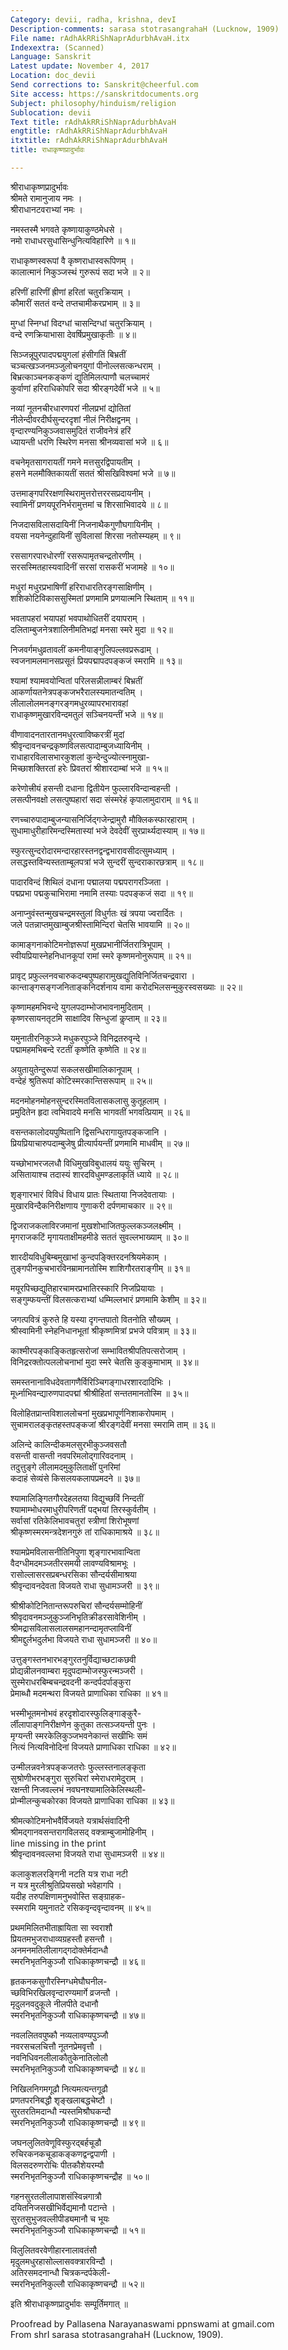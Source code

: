 ```yaml
---
Category: devii, radha, krishna, devI
Description-comments: sarasa stotrasangrahaH (Lucknow, 1909)
File name: rAdhAkRRiShNaprAdurbhAvaH.itx
Indexextra: (Scanned)
Language: Sanskrit
Latest update: November 4, 2017
Location: doc_devii
Send corrections to: Sanskrit@cheerful.com
Site access: https://sanskritdocuments.org
Subject: philosophy/hinduism/religion
Sublocation: devii
Text title: rAdhAkRRiShNaprAdurbhAvaH
engtitle: rAdhAkRRiShNaprAdurbhAvaH
itxtitle: rAdhAkRRiShNaprAdurbhAvaH
title: राधाकृष्णप्रादुर्भावः

---
```

  
 श्रीराधाकृष्णप्रादुर्भावः   
श्रीमते रामानुजाय नमः ।  
श्रीराधानटवराभ्यां नमः ।  
  
नमस्तस्मै भगवते कृष्णायाकुण्ठमेधसे ।  
नमो राधाधरसुधासिन्धुनित्यविहारिणे ॥ १॥  
  
राधाकृष्णस्वरूपां वै कृष्णराधास्वरूपिणम् ।  
कालात्मानं निकुञ्जस्थं गुरुरूपं सदा भजे ॥ २॥  
  
हरिणीं हारिणीं ह्रीणां हरितां चतुरक्रियाम् ।  
कौमारीं सततं वन्दे तप्तचामीकरप्रभाम् ॥ ३॥  
  
मुग्धां स्निग्धां विदग्धां चासन्दिग्धां चतुरक्रियाम् ।  
वन्दे रणक्रियाभासा देवर्षिप्रमुखाकृतीः ॥ ४॥  
  
सिञ्जन्नूपुरपादपद्मयुगलां हंसीगतिं बिभ्रतीं  
     चञ्चत्खञ्जनमञ्जुलोचनयुगां पीनोल्लसत्कन्धराम् ।  
बिभ्रत्काञ्चनकङ्कणं द्युतिमिलत्पाणौ चलच्चामरं  
     कुर्वाणां हरिराधिकोपरि सदा श्रीरङ्गदेवीं भजे ॥ ५॥  
  
नव्यां नूतनचीरधारणपरां नीलप्रभां द्योतितां  
     नीलेन्दीवरदीर्घसुन्दरदृशां नीलं निरीक्षद्वनम् ।  
वृन्दारण्यनिकुञ्जवासमुदितं राजीवनेत्रं हरिं  
     ध्यायन्ती धरणि स्थिरेण मनसा श्रीनव्यवासां भजे ॥ ६॥  
  
वचनेमृतसागरायतीं गमने मत्तसुरद्विपायतीम् ।  
हसने मलमौक्तिकायतीं सततं श्रीसखिविश्वमां भजे ॥ ७॥  
  
उत्तमाङ्गपरिरक्षणस्थिरामुत्तरोत्तररसप्रदायनीम् ।  
स्वामिनीं प्रणयपूरनिर्भरामुत्तमां च शिरसाभिवादये ॥ ८॥  
  
निजदासविलासदायिनीं निजनाथैकगुणौघगायिनीम् ।  
वयसा नयनेन्दुहायिनीं सुविलासां शिरसा नतोस्म्यहम् ॥ ९॥  
  
रससागरपारधोरणीं रसरूपामृतचन्द्रतोरणीम् ।  
सरसस्मितहास्यवादिनीं सरसां रासकरीं भजामहे ॥ १०॥  
  
मधुरां मधुरप्रभाषिणीं हरिराधारतिरङ्गसाक्षिणीम् ।  
शशिकोटिविकाससुस्मितां प्रणमामि प्रणयात्मनि स्थिताम् ॥ ११॥  
  
भवतापहरां भयापहां भवपाथोधितरीं दयापराम् ।  
दलिताम्बुजनेत्रशालिनीमतिभद्रां मनसा स्मरे मुदा ॥ १२॥  
  
निजवर्गमधुव्रतावलीं कमनीयाङ्गुलिपल्लवप्ररूढाम् ।  
स्वजनामलमानसप्रसूतं प्रियपद्मापदपङ्कजं स्मरामि ॥ १३॥  
  
श्यामां श्यामवयोन्वितां परिलसन्नीलाम्बरं बिभ्रतीं  
     आकर्णायतनेत्रपङ्कजभरैरालस्यमातन्वतिम् ।  
लीलालोलमनङ्गरङ्गमधुरव्यापरभारावहां  
     राधाकृष्णमुखारविन्दमतुलं सञ्चिनयन्तीं भजे ॥ १४॥  
  
वीणावादनतारतानमधुरत्वाविष्करत्रीं मुदां  
     श्रीवृन्दावनचन्द्रकृष्णविलसत्पादाम्बुजध्यायिनीम् ।  
राधाहारविलासभारकुशलां कुन्देन्दुज्योत्स्नामुखा-  
     मिच्छाशक्तिरतां हरेः प्रिवतरां श्रीशारदाम्बां भजे ॥ १५॥  
  
करेणोत्त्रीयं हसन्ती दधाना द्वितीयेन फुल्लारविन्दान्वहन्ती ।  
लसत्पीनवक्षो लसत्पुष्पहारां सदा संस्मरेहं कृपालामुदाराम् ॥ १६॥  
  
रणच्चारुपादाम्बुजन्यासनिर्जिद्गजेन्द्रामुरौ मौक्लिकस्फारहाराम् ।  
सुधामाधुरीहारिमन्दस्मितास्यां भजे देवदेवीं सुरप्रार्थ्यदास्याम् ॥ १७॥  
  
स्फुरत्सुन्दरोदारमन्दारहारस्तनद्वन्द्वभारावसीदत्सुमध्याम् ।  
लसद्धस्तविन्यस्तताम्बूलपत्रां भजे सुन्दरीं सुन्दराकारछत्राम् ॥ १८॥  
  
पादारविन्दं शिथिलं दधाना पद्मालया पद्मपरागरञ्जिता ।  
पद्मप्रभा पद्मकुचाभिरामा नमामि तस्याः पदपङ्कजं सदा ॥ १९॥  
  
अनाप्नुवंस्तन्मुखचन्द्रमस्तुलां विधुर्गतः खं त्रपया ज्वरार्दितः ।  
जले पतन्नाप्तमुखाम्बुजश्रीस्तामिन्दिरां चेतसि भावयामि ॥ २०॥  
  
कामाङ्गनाकोटिमनोज्ञरूपां मुखप्रभानीर्जितरात्रिभूपाम् ।  
स्वीयप्रियास्नेहनिधानकूपां रामां स्मरे कृष्णमनोनुरूपाम् ॥ २१॥  
  
प्रावृट् प्रफुल्लनवचारुकदम्बपुष्पहारामुखद्युतिविनिर्जितचन्द्रवारा ।  
कान्ताङ्गसङ्गजनिताङ्कनिदर्शनाय वामा करोदभिलसन्मुकुरस्वसख्याः ॥ २२॥  
  
कृष्णामहमभिवन्दे युगलपदाम्भोजभावनामुदिताम् ।  
कृष्णरसायनतृटमि साक्षादिव सिन्धुजां कॢप्ताम् ॥ २३॥  
  
यमुनातीरनिकुञ्जे मधुकरपुञ्जे विनिद्रतरुवृन्दे ।  
पद्मामहमभिबन्दे रटतीं कृष्णेति कृष्णेति ॥ २४॥  
  
अयुतायुतेन्दुरूपां सकलसखीमालिकानूपाम् ।  
वन्देहं श्रुतिरूपां कोटिस्मरकान्तिसरूपाम् ॥ २५॥  
  
मदनमोहनमोहनसुन्दरस्मितविलासकलासु कुतूहलाम् ।  
प्रमुदितेन हृदा त्वभिवादये मनसि भागवतीं भगवत्प्रियाम् ॥ २६॥  
  
वसन्तकालोदयपुष्पितानि द्विसन्धिरागायुतपङ्कजानि ।  
प्रियप्रियाचारुपदाम्बुजेषु प्रीत्यार्पयन्तीं प्रणमामि माधवीम् ॥ २७॥  
  
यच्छोभाभरजलधौ विधिमुखविबुधालयं ययुः सुचिरम् ।  
असितायाश्च तदास्यं शारदविधुमण्डलाकृतिं ध्याये ॥ २८॥  
  
शृङ्गारभारं विविधं विधाय प्रातः स्थिताया निजदेवतायाः ।  
मुखारविन्दैकनिरीक्षणाय गुणाकरी दर्पणमाचकार ॥ २९॥  
  
द्विजराजकलाविरजमानां मुखशोभाजितफुल्लकञ्जलक्ष्मीम् ।  
मृगराजकटिं मृगायताक्षीमहमीडे सततं सुवल्लभाख्याम् ॥ ३०॥  
  
शारदीयविधुबिम्बमुखाभां कुन्दपङ्क्तिरदनश्रियमेकाम् ।  
तुङ्गपीनकुचभारविनम्रामानतोस्मि शाशिगौरतराङ्गीम् ॥ ३१॥  
  
मयूरपिच्छद्युतिहारचामरप्रभातिरस्कारि निजप्रियायाः ।  
सङ्गुम्फयन्तीं विलसत्कराभ्यां धम्मिल्लभारं प्रणमामि केशीम् ॥ ३२॥  
  
जगत्पवित्रं कुरुते हि यस्या दृगन्तपातो वितनोति सौख्यम् ।  
श्रीस्वामिनी स्नेहनिधानभूतां श्रीकृष्णमित्रां प्रभजे पवित्राम् ॥ ३३॥  
  
काश्मीरपङ्काङ्कितहृत्सरोजां सम्भावितश्रीपतिपत्सरोजाम् ।  
विनिद्ररक्तोत्पललोचनाभां मुदा स्मरे चेतसि कुङ्कुमाभाम् ॥ ३४॥  
  
समस्तनानाविधदेवतागणैर्विरिञ्चिगङ्गाधरशारदादिभिः ।  
मूर्ध्नाभिवन्द्यारुणपादपद्मां श्रीश्रीहितां सन्ततमानतोस्मि ॥ ३५॥  
  
विलोहितप्रान्तविशाललोचनां मुखप्रभापूर्णनिशाकरोपमाम् ।  
सुचामरालङ्कृतहस्तपङ्कजां श्रीरङ्गदेवीं मनसा स्मरामि ताम् ॥ ३६॥  
  
अलिन्दे कालिन्दीकमलसुरभीकुञ्जवसतौ  
     वसन्ती वासन्ती नवपरिमलोद्गारिवदनाम् ।  
तदुत्तुङ्गे लीलामदमुकुलिताक्षीं पुनरिमां  
     कदाहं सेव्यंसे किसलयकलापप्रमदने ॥ ३७॥  
  
श्यामालिङ्गितगौरदेहलतया विद्युच्छविं निन्दतीं  
     श्यामाम्भोधरमाधुरीपरिणतीं पद्भयां तिरस्कुर्वतीम् ।  
सर्वासां रतिकेलिभावचतुरां स्त्रीणां शिरोभूषणां  
     श्रीकृष्णस्मरमन्त्रदेशनगुरुं तां राधिकामाश्रये ॥ ३८॥  
  
श्यामप्रेमविलासनीतिनिपुणा शृङ्गारभावान्विता  
     वैदग्धीमदमञ्जतीरसमयी लावण्यविश्रामभूः ।  
रासोल्लासरसप्रबन्धरसिका सौन्दर्यसीमाश्रया  
     श्रीवृन्दावनदेवता विजयते राधा सुधामञ्जरी ॥ ३९॥  
  
श्रीश्रीकोटिनितान्तरूपरुचिरां सौन्दर्यसम्मोहिनीं  
     श्रीवृदावनमञ्जुकुञ्जनिभृतिक्रीडरसावेशिनीम् ।  
श्रीमद्रासविलासलालसमहानन्दामृतप्लाविनीं  
     श्रीमद्दुर्लभदुर्लभा विजयते राधा सुधामञ्जरी ॥ ४०॥  
  
उत्तुङ्गस्तनभारभङ्गुरतनुर्विद्याच्छटाकछवी  
     प्रोद्यन्नीलनवाम्बरा मृदुपदाम्भोजस्फुरन्मञ्जरी ।  
सुस्मेराधरबिम्बचन्द्रवदनी कन्दर्पदर्पाङ्कुरा  
     प्रेमाब्धौ मदमन्थरा विजयते प्राणाधिका राधिका ॥ ४१॥  
  
भस्मीभूतमनोभवं हरदृशोदारस्फुलिङ्गाङ्कुरै-  
     र्लीलापाङ्गनिरीक्षणेन कुतुका तत्सञ्जयन्ती पुनः ।  
मृग्यन्ती स्मरकेलिकुञ्जभवनेकान्तं सखीभिः समं  
     नित्यं नित्यविनोदिनां विजयते प्राणाधिका राधिका ॥ ४२॥  
  
उन्मीलन्नवनेत्रपङ्कजतरोः फुल्लस्तनालङ्कृता  
     सुश्रोणीभरभङ्गुरा सुरुचिरां स्मेराधरामेदुराम् ।  
रक्षन्ती निजवल्लभं नवघनश्यामालिकेलिस्थली-  
     प्रोन्मीलन्कुचकोरका विजयते प्राणाधिका राधिका ॥ ४३॥  
  
श्रीमत्कोटिमनोभवैर्विजयते यत्रार्थसंवादिनी  
     श्रीमद्गानवसन्तरागविलसद् वक्त्राम्बुजामोहिनीम् ।  
line missing in the print  
     श्रीवृन्दावनवल्लभा विजयते राधा सुधामञ्जरी ॥ ४४॥  
  
कलाकुशलरङ्गिनी नटति यत्र राधा नटी  
     न यत्र मुरलीश्रुतिप्रियसखो भवेहागपि ।  
यदीह तरुपक्षिणामनुभवोस्ति सङ्ग्राहक-  
     स्स्मरामि यमुनातटे रसिकवृन्दवृन्दावनम् ॥ ४५॥  
  
प्रथममिलितभीताह्रायिता सा स्वराशौ  
     प्रियतमभुजराधाव्यग्रहस्तौ हसन्तौ ।  
अनमनमतिलीलागद्गदोक्तेर्मदान्धौ  
     स्मरनिभृतनिकुञ्जौ राधिकाकृष्णचन्द्रौ ॥ ४६॥  
  
हृतकनकसुगौरस्निग्धमेघौघनील-  
     च्छविभिरखिलवृन्दारण्यमार्गे व्रजन्तौ ।  
मृदुलनवदुकूले नीलपीते दधानौ  
     स्मरनिभृतनिकुञ्जौ राधिकाकृष्णचन्द्रौ ॥ ४७॥  
  
नवललितवपुष्कौ नव्यलावण्यपुञ्जौ  
     नवरसचलचित्तौ नूतनप्रेमवृत्तौ ।  
नवनिधिवनलीलाकौतुकेनातिलोलौ  
     स्मरनिभृतनिकुञ्जौ राधिकाकृष्णचन्द्रौ ॥ ४८॥  
  
निखिलनिगमगूढौ नित्यमत्यन्तगूढौ  
     प्रणतपरनिबद्धौ शृङ्खलाबद्धचेष्टौ ।  
सुरतरतिमदान्धौ न्यस्तमिश्रौघकन्दौ  
     स्मरनिभृतनिकुञ्जौ राधिकाकृष्णचन्द्रौ ॥ ४९॥  
  
जघनलुलितवेणूविस्फुरद्बर्हचूडौ  
     रुचिरकनकचूडाकङ्कणद्वन्द्वपाणी ।  
विलसदरुणरोचिः पीतकौशेयरम्यौ  
     स्मरनिभृतनिकुञ्जौ राधिकाकृष्णचन्द्रौह ॥ ५०॥  
  
गहनसुरतलीलापाशसंस्विन्नगात्रौ  
     दयितनिजसखीभिर्वेद्यमानौ पटान्ते ।  
सुरतसुभुजवल्लीपीड्यमानौ च भूयः  
     स्मरनिभृतनिकुञ्जौ राधिकाकृष्णचन्द्रौ ॥ ५१॥  
  
विलुलितवरवेणीहारनालावतंसौ  
     मृदुलमधुरहासोल्लासवक्त्रारविन्दौ ।  
अतिरसमदनान्धौ चित्रकन्दर्पकेली-  
     स्मरनिभृतनिकुल्लौ राधिकाकृष्णचन्द्रौ ॥ ५२॥  
  
इति श्रीराधाकृष्णप्रादुर्भावः सम्पूर्तिमगात् ॥  
  
  
Proofread by Pallasena Narayanaswami ppnswami at gmail.com  
From shrI sarasa stotrasangrahaH (Lucknow, 1909).  
  
